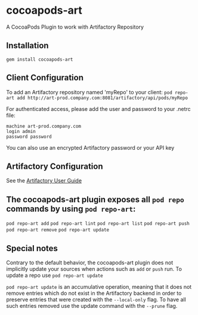 # cocoapods-art
A CocoaPods Plugin to work with Artifactory Repository

## Installation
`gem install cocoapods-art`

## Client Configuration
To add an Artifactory repository named 'myRepo' to your client:
`pod repo-art add http://art-prod.company.com:8081/artifactory/api/pods/myRepo`

For authenticated access, please add the user and password to your .netrc file:
```
machine art-prod.company.com
login admin
password password
```
You can also use an encrypted Artifactory password or your API key

## Artifactory Configuration
See the [Artifactory User Guide](https://www.jfrog.com/confluence/display/RTF/CocoaPods+Repositories)

## The cocoapods-art plugin exposes all `pod repo` commands  by using `pod repo-art`:
`pod repo-art add`
`pod repo-art lint`
`pod repo-art list`
`pod repo-art push`
`pod repo-art remove`
`pod repo-art update`

## Special notes
Contrary to the default behavior, the cocoapods-art plugin does not implicitly update your sources when actions such as `add` or `push` run.  To update a repo use  `pod repo-art update`

`pod repo-art update` is an accumulative operation, meaning that it does not remove entries which do not exist in the Artifactory backend in order to preserve entries that were created with the `--local-only` flag. To have all such entries removed use the update command with the `--prune` flag.
